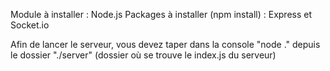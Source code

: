 Module à installer : 
Node.js
Packages à installer (npm install) :
Express et Socket.io

Afin de lancer le serveur, vous devez taper dans la console "node ." depuis le dossier "./server" (dossier où se trouve le index.js du serveur)
